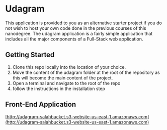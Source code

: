 # Udagram

This application is provided to you as an alternative starter project if you do not wish to host your own code done in the previous courses of this nanodegree. The udagram application is a fairly simple application that includes all the major components of a Full-Stack web application.

## Getting Started

1. Clone this repo locally into the location of your choice.
1. Move the content of the udagram folder at the root of the repository as this will become the main content of the project.
1. Open a terminal and navigate to the root of the repo
1. follow the instructions in the installation step

 ## Front-End Application
 [http://udagram-salahbucket.s3-website-us-east-1.amazonaws.com](http://udagram-salahbucket.s3-website-us-east-1.amazonaws.com)
